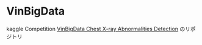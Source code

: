 # VinBigData
kaggle Competition [VinBigData Chest X-ray Abnormalities Detection](https://www.kaggle.com/c/vinbigdata-chest-xray-abnormalities-detection) のリポジトリ

